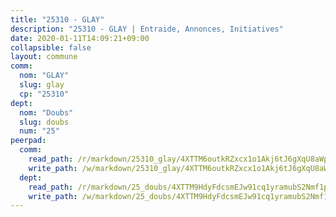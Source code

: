 ```yaml
---
title: "25310 - GLAY"
description: "25310 - GLAY | Entraide, Annonces, Initiatives"
date: 2020-01-11T14:09:21+09:00
collapsible: false
layout: commune
comm:
  nom: "GLAY"
  slug: glay
  cp: "25310"
dept:
  nom: "Doubs"
  slug: doubs
  num: "25"
peerpad:
  comm:
    read_path: /r/markdown/25310_glay/4XTTM6outkRZxcx1o1Akj6tJ6gXqU8aWp14Gst613Skv1mrvP
    write_path: /w/markdown/25310_glay/4XTTM6outkRZxcx1o1Akj6tJ6gXqU8aWp14Gst613Skv1mrvP-K3TgUkYCybLABkGP8zWUQDmMTxZyMCMKFjauM3NouGMafRSHPxXrRRGKWrFDQVBjjsK5GwWdFU88xw9ZGiy16aJ5ChJ5q42cB1DLh3YFnKFpMwgc7Sf1YBSUYh4R2UWQ1U8RSDcP
  dept:
    read_path: /r/markdown/25_doubs/4XTTM9HdyFdcsmEJw91cq1yramubS2Nmf1ps2s84xcMxY74Zv
    write_path: /w/markdown/25_doubs/4XTTM9HdyFdcsmEJw91cq1yramubS2Nmf1ps2s84xcMxY74Zv-K3TgURza6A4QY75MscA2g52nUX9tjMQaHW9mgBSgyRKNNp3M6gkaXA9iDDtpbSx22mTSZbQLYS1izbwsznz8e9u5BERCmGKxZ379xV2nAaDe1bGyxrjytc7G1EcbGtknRFYQ1Lxp
---
```


